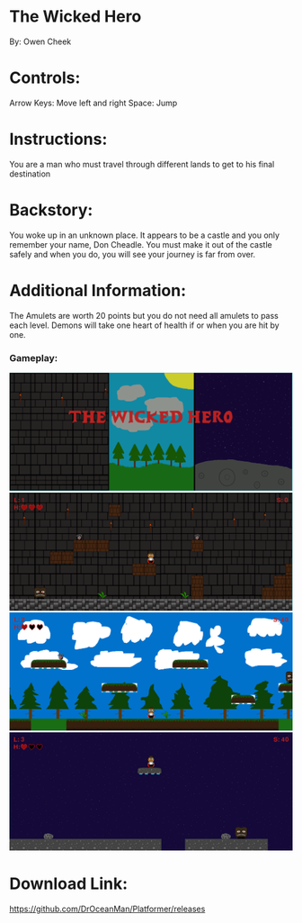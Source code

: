 # The Wicked Hero
By: Owen Cheek

# Controls:
Arrow Keys: Move left and right
Space: Jump

# Instructions:
You are a man who must travel through different lands to get to his final destination

# Backstory:
You woke up in an unknown place. It appears to be a castle and you only remember
your name, Don Cheadle. You must make it out of the castle safely and when 
you do, you will see your journey is far from over.

# Additional Information:
The Amulets are worth 20 points but you do not need all amulets to pass each level.
Demons will take one heart of health if or when you are hit by one.

### Gameplay:
![Title](https://raw.githubusercontent.com/DrOceanMan/Platformer/master/title_screen.PNG)
![Level 1](https://raw.githubusercontent.com/DrOceanMan/Platformer/master/Level1.PNG)
![Level 2](https://raw.githubusercontent.com/DrOceanMan/Platformer/master/level2.PNG)
![Level 3](https://raw.githubusercontent.com/DrOceanMan/Platformer/master/level3.PNG)

# Download Link:
https://github.com/DrOceanMan/Platformer/releases
